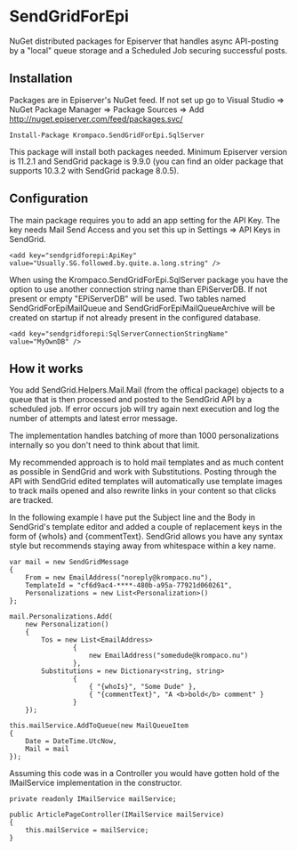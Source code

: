 # SendGridForEpi
NuGet distributed packages for Episerver that handles async API-posting by a "local" queue storage and a Scheduled Job securing successful posts.

## Installation
Packages are in Episerver's NuGet feed. If not set up go to Visual Studio => NuGet Package Manager => Package Sources => Add http://nuget.episerver.com/feed/packages.svc/

    Install-Package Krompaco.SendGridForEpi.SqlServer

This package will install both packages needed. Minimum Episerver version is 11.2.1 and SendGrid package is 9.9.0 (you can find an older package that supports 10.3.2 with SendGrid package 8.0.5).


## Configuration
The main package requires you to add an app setting for the API Key. The key needs Mail Send Access and you set this up in Settings => API Keys in SendGrid.

    <add key="sendgridforepi:ApiKey" value="Usually.SG.followed.by.quite.a.long.string" />
   
When using the Krompaco.SendGridForEpi.SqlServer package you have the option to use another connection string name than EPiServerDB. If not present or empty "EPiServerDB" will be used. Two tables named SendGridForEpiMailQueue and SendGridForEpiMailQueueArchive will be created on startup if not already present in the configured database.

    <add key="sendgridforepi:SqlServerConnectionStringName" value="MyOwnDB" />

## How it works
You add SendGrid.Helpers.Mail.Mail (from the offical package) objects to a queue that is then processed and posted to the SendGrid API by a scheduled job. If error occurs job will try again next execution and log the number of attempts and latest error message.

The implementation handles batching of more than 1000 personalizations internally so you don't need to think about that limit.

My recommended approach is to hold mail templates and as much content as possible in SendGrid and work with Substitutions. Posting through the API with SendGrid edited templates will automatically use template images to track mails opened and also rewrite links in your content so that clicks are tracked.

In the following example I have put the Subject line and the Body in SendGrid's template editor and added a couple of replacement keys in the form of {whoIs} and {commentText}. SendGrid allows you have any syntax style but recommends staying away from whitespace within a key name.

    var mail = new SendGridMessage
    {
        From = new EmailAddress("noreply@krompaco.nu"),
        TemplateId = "cf6d9ac4-****-480b-a95a-77921d060261",
        Personalizations = new List<Personalization>()
    };

    mail.Personalizations.Add(
        new Personalization()
        {
            Tos = new List<EmailAddress>
                    {
                        new EmailAddress("somedude@krompaco.nu")
                    },
            Substitutions = new Dictionary<string, string>
                    {
                        { "{whoIs}", "Some Dude" },
                        { "{commentText}", "A <b>bold</b> comment" }
                    }
        });

    this.mailService.AddToQueue(new MailQueueItem
    {
        Date = DateTime.UtcNow,
        Mail = mail
    });

Assuming this code was in a Controller you would have gotten hold of the IMailService implementation in the constructor.

    private readonly IMailService mailService;
    
    public ArticlePageController(IMailService mailService)
    {
        this.mailService = mailService;
    }
